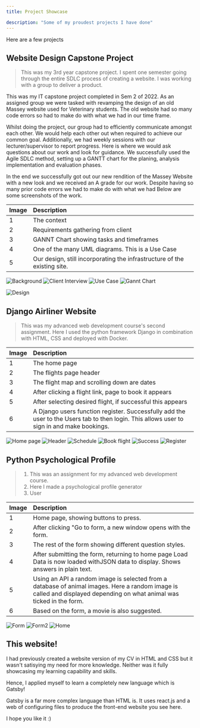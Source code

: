 ```yaml
---
title: Project Showcase

description: "Some of my proudest projects I have done"
---
```


Here are a few projects 

## Website Design Capstone Project

> This was my 3rd year capstone project. 
> I spent one semester going through the entire SDLC process of creating a website.
> I was working with a group to deliver a product.


This was my IT capstone project completed in Sem 2 of 2022.
As an assigned group we were tasked with revamping the design of an old Massey
website used for Veterinary students. The old website had so many code errors
so had to make do with what we had in our time frame.

  Whilst doing the project, our group had to efficiently communicate amongst each other.
We would help each other out when required to achieve our common goal.
Additionally, we had weekly sessions with our lecturer/supervisor to report progress.
Here is where we would ask questions about our work and look for guidance.
We successfully used the Agile SDLC method, setting up a GANTT chart for the planing, analysis
implementation and evaluation phases.

In the end we successfully got out our new rendition of the Massey Website with a new look and we received an A grade for our work.
Despite having so many prior code errors we had to make do with what we had
Below are some screenshots of the work. 



| Image | Description                                    
| :--------- | :--------------------------------------- | 
| 1      | The context |
| 2      | Requirements gathering from client |
| 3      | GANNT Chart showing tasks and timeframes |
| 4      | One of the many UML diagrams. This is a Use Case |
| 5      | Our design, still incorporating the infrastructure of the existing site. |


![Background](../../../src/images/calveback.png)
![Client Interview](../../../src/images/calveinterview.png)
![Use Case](../../../src/images/calvediagra.png)
![Gannt Chart](../../../src/images/calvegannt.png)

![Design](../../../src/images/calvedesign.png)

## Django Airliner Website
> This was my advanced web development course's second assignment. Here I used
> the python framework Django in combination with HTML, CSS and deployed with Docker.

| Image | Description                                    
| :--------- | :--------------------------------------- | 
| 1      | The home page |
| 2      | The flights page header |
| 3      | The flight map and scrolling down are dates |
| 4      | After clicking a flight link, page to book it appears |
| 5      | After selecting desired flight, if successful this appears |
| 6      | A Django users function register. Successfully add the user to the Users tab to    then login. This allows user to sign in and make bookings. |

![Home page](../../../src/images/flyhome.png)
![Header](../../../src/images/fly2.png)
![Schedule](../../../src/images/fly3.png)
![Book flight](../../../src/images/fly5.png)
![Success](../../../src/images/fly6.png)
![Register](../../../src/images/flyreg.png)


## Python Psychological Profile
>
> 1. This was an assignment for my advanced web development course.
> 2. Here I made a psychological profile generator
> 3. User 

| Image | Description                                    
| :--------- | :--------------------------------------------------------- | 
| 1      | Home page, showing buttons to press. |
| 2      | After clicking "Go to form, a new window opens with the form. |
| 3      | The rest of the form showing different question styles. |
| 4      | After submitting the form, returning to home page Load Data is now loaded withJSON data to display. Shows answers in plain text. |
| 5      | Using an API a random image is selected from a database of animal images. Here a random image is called and displayed depending on what animal was ticked in the form. |
| 6      | Based on the form, a movie is also suggested. |

![Form](../../../src/images/pyschoform1.png)
![Form2](../../../src/images/psychoform2.png)
![Home](../../../src/images/psychohome.png)

## This website!

I had previously created a website version of my CV in HTML and CSS but it wasn't satisying my need for more
knowledge. Neither was it fully showcasing my learning capability and skills.

Hence, I applied myself to learn a completely new language which is Gatsby!

Gatsby is a far more complex language than HTML is. It uses react.js and a web of configuring files to produce
the front-end website you see here. 

I hope you like it :)